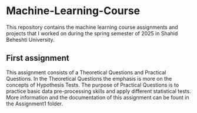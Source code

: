 # Machine-Learning-Course
This repository contains the machine learning course assignments and projects that I worked on during the spring semester of 2025 in Shahid Beheshti University.
## First assignment
This assignment consists of a Theoretical Questions and Practical Questions. In the Theoretical Questions the emphasis is more on the concepts of Hypothesis Tests.
  The purpose of Practical Questions is to practice basic data pre-processing skills and apply different statistical tests. More information and the documentation of this assignment can be fount in the Assignment1 folder.
